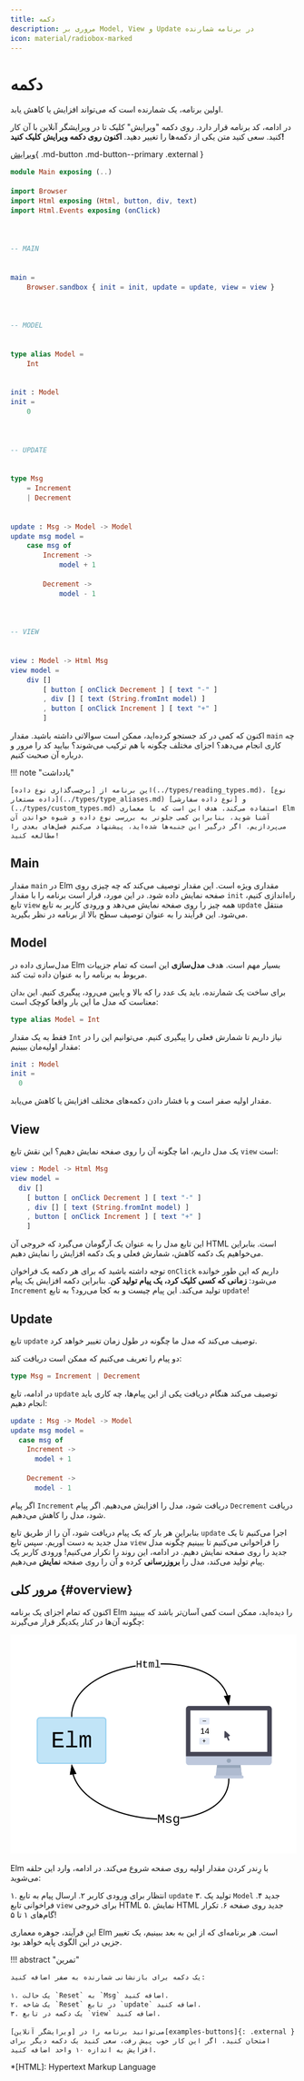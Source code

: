 ```yaml
---
title: دکمه
description: مروری بر Model, View و Update در برنامه شمارنده
icon: material/radiobox-marked
---
```


# دکمه

اولین برنامه، یک شمارنده است که می‌تواند افزایش یا کاهش یابد.

در ادامه، کد برنامه قرار دارد. روی دکمه "ویرایش" کلیک تا در ویرایشگر آنلاین با آن کار کنید. سعی کنید متن یکی از دکمه‌ها را تغییر دهید. **اکنون روی دکمه ویرایش کلیک کنید!**

[ویرایش](https://elm-lang.org/examples/buttons){ .md-button .md-button--primary .external }

```elm linenums="1"
module Main exposing (..)

import Browser
import Html exposing (Html, button, div, text)
import Html.Events exposing (onClick)



-- MAIN


main =
    Browser.sandbox { init = init, update = update, view = view }



-- MODEL


type alias Model =
    Int


init : Model
init =
    0



-- UPDATE


type Msg
    = Increment
    | Decrement


update : Msg -> Model -> Model
update msg model =
    case msg of
        Increment ->
            model + 1

        Decrement ->
            model - 1



-- VIEW


view : Model -> Html Msg
view model =
    div []
        [ button [ onClick Decrement ] [ text "-" ]
        , div [] [ text (String.fromInt model) ]
        , button [ onClick Increment ] [ text "+" ]
        ]
```

اکنون که کمی در کد جستجو کرده‌اید، ممکن است سوالاتی داشته باشید. مقدار `main` چه کاری انجام می‌دهد؟ اجزای مختلف چگونه با هم ترکیب می‌شوند؟ بیایید کد را مرور و درباره آن صحبت کنیم.

!!! note "یادداشت"

	این برنامه از [برچسب‌گذاری نوع داده](../types/reading_types.md)، [نوع داده مستعار](../types/type_aliases.md) و [نوع داده سفارشی](../types/custom_types.md) استفاده می‌کند. هدف این است که با معماری Elm آشنا شوید، بنابراین کمی جلوتر به بررسی نوع داده و شیوه خواندن آن می‌پردازیم. اگر درگیر این جنبه‌ها شده‌اید، پیشنهاد می‌کنم فصل‌های بعدی را مطالعه کنید!

## Main

مقدار `main` در Elm مقداری ویژه است. این مقدار توصیف می‌کند که چه چیزی روی صفحه نمایش داده شود. در این مورد، قرار است برنامه را با مقدار `init` راه‌اندازی کنیم، تابع `view` همه چیز را روی صفحه نمایش می‌دهد و ورودی کاربر به تابع `update` منتقل می‌شود. این فرآیند را به عنوان توصیف سطح بالا از برنامه در نظر بگیرید.

## Model

مدل‌سازی داده در Elm بسیار مهم است. هدف **مدل‌سازی** این است که تمام جزییات مربوط به برنامه را به عنوان داده ثبت کند.

برای ساخت یک شمارنده، باید یک عدد را که بالا و پایین می‌رود، پیگیری کنیم. این بدان معناست که مدل ما این بار واقعا کوچک است:

```elm
type alias Model = Int
```

فقط به یک مقدار `Int` نیاز داریم تا شمارش فعلی را پیگیری کنیم. می‌توانیم این را در مقدار اولیه‌مان ببینیم:

```elm
init : Model
init =
  0
```

مقدار اولیه صفر است و با فشار دادن دکمه‌های مختلف افزایش یا کاهش می‌یابد.

## View

یک مدل داریم، اما چگونه آن را روی صفحه نمایش دهیم؟ این نقش تابع `view` است:

```elm
view : Model -> Html Msg
view model =
  div []
    [ button [ onClick Decrement ] [ text "-" ]
    , div [] [ text (String.fromInt model) ]
    , button [ onClick Increment ] [ text "+" ]
    ]
```

این تابع مدل را به عنوان یک آرگومان می‌گیرد که خروجی آن HTML است. بنابراین می‌خواهیم یک دکمه کاهش، شمارش فعلی و یک دکمه افزایش را نمایش دهیم.

توجه داشته باشید که برای هر دکمه یک فراخوان `onClick` داریم که این طور خوانده می‌شود: **زمانی که کسی کلیک کرد، یک پیام تولید کن**. بنابراین دکمه افزایش یک پیام `Increment` تولید می‌کند. این پیام چیست و به کجا می‌رود؟ به تابع `update`!

## Update

تابع `update` توصیف می‌کند که مدل ما چگونه در طول زمان تغییر خواهد کرد.

دو پیام را تعریف می‌کنیم که ممکن است دریافت کند:

```elm
type Msg = Increment | Decrement
```

در ادامه، تابع `update` توصیف می‌کند هنگام دریافت یکی از این پیام‌ها، چه کاری باید انجام دهیم:

```elm
update : Msg -> Model -> Model
update msg model =
  case msg of
    Increment ->
      model + 1

    Decrement ->
      model - 1
```

اگر پیام `Increment` دریافت شود، مدل را افزایش می‌دهیم. اگر پیام `Decrement` دریافت شود، مدل را کاهش می‌دهیم.

بنابراین هر بار که یک پیام دریافت شود، آن را از طریق تابع `update` اجرا می‌کنیم تا یک مدل جدید به دست آوریم. سپس تابع `view` را فراخوانی می‌کنیم تا ببینیم چگونه مدل جدید را روی صفحه نمایش دهیم. در ادامه، این روند را تکرار می‌کنیم! ورودی کاربر یک پیام تولید می‌کند، مدل را **بروزرسانی** کرده و آن را روی صفحه **نمایش** می‌دهیم.

## مرور کلی {#overview}

اکنون که تمام اجزای یک برنامه Elm را دیده‌اید، ممکن است کمی آسان‌تر باشد که ببینید چگونه آن‌ها در کنار یکدیگر قرار می‌گیرند:

![نمودار معماری Elm](../assets/diagrams/buttons.svg)

Elm با رِندر کردن مقدار اولیه روی صفحه شروع می‌کند. در ادامه، وارد این حلقه می‌شوید:

۱. انتظار برای ورودی کاربر
۲. ارسال پیام به تابع `update`
۳. تولید یک `Model` جدید
۴. فراخوانی تابع `view` برای خروجی HTML
۵. نمایش HTML جدید روی صفحه
۶. تکرار گام‌های ۱ تا ۵!

این فرآیند، جوهره معماری Elm است. هر برنامه‌ای که از این به بعد ببینیم، یک تغییر جزیی در این الگوی پایه خواهد بود.

!!! abstract "تمرین"

	یک دکمه برای بازنشانی شمارنده به صفر اضافه کنید:

	۱. یک حالت `Reset` به `Msg` اضافه کنید.
	۲. یک شاخه `Reset` در تابع `update` اضافه کنید.
	۳. یک دکمه در تابع `view` اضافه کنید.

	می‌توانید برنامه را در [ویرایشگر آنلاین][examples-buttons]{: .external } امتحان کنید. اگر این کار خوب پیش رفت، سعی کنید یک دکمه دیگر برای افزایش به اندازه ۱۰ واحد اضافه کنید.

*[HTML]: Hypertext Markup Language

[examples-buttons]: https://elm-lang.org/examples/buttons